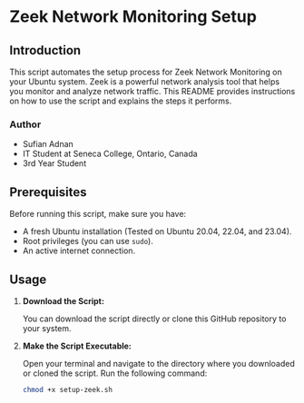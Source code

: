 # Zeek Network Monitoring Setup

## Introduction
This script automates the setup process for Zeek Network Monitoring on your Ubuntu system. Zeek is a powerful network analysis tool that helps you monitor and analyze network traffic. This README provides instructions on how to use the script and explains the steps it performs.

### Author
- Sufian Adnan
- IT Student at Seneca College, Ontario, Canada
- 3rd Year Student

## Prerequisites
Before running this script, make sure you have:

- A fresh Ubuntu installation (Tested on Ubuntu 20.04, 22.04, and 23.04).
- Root privileges (you can use `sudo`).
- An active internet connection.

## Usage
1. **Download the Script:**

   You can download the script directly or clone this GitHub repository to your system.

2. **Make the Script Executable:**

   Open your terminal and navigate to the directory where you downloaded or cloned the script. Run the following command:

   ```bash
   chmod +x setup-zeek.sh
